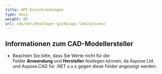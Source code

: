 ```yaml
---
title: API Einschränkungen
type: docs
weight: 80
url: /de/net/developer-guide/api-limitations/
---
```


## **Informationen zum CAD-Modellersteller**
- Beachten Sie bitte, dass Sie Werte nicht für die Felder **Anwendung** und **Hersteller** festlegen können, da Aspose Ltd. und Aspose.CAD für .NET x.x.x gegen diese Felder angezeigt werden.

